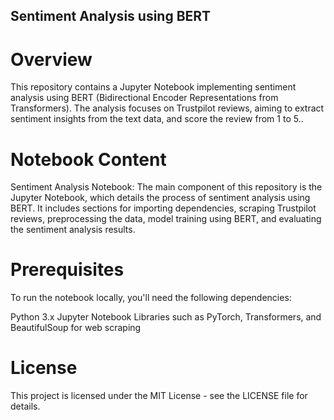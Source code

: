 ## Sentiment Analysis using BERT
# Overview
This repository contains a Jupyter Notebook implementing sentiment analysis using BERT (Bidirectional Encoder Representations from Transformers). The analysis focuses on Trustpilot reviews, aiming to extract sentiment insights from the text data, and score the review from 1 to 5..

# Notebook Content 
Sentiment Analysis Notebook: The main component of this repository is the Jupyter Notebook, which details the process of sentiment analysis using BERT. It includes sections for importing dependencies, scraping Trustpilot reviews, preprocessing the data, model training using BERT, and evaluating the sentiment analysis results.

# Prerequisites
To run the notebook locally, you'll need the following dependencies:

Python 3.x
Jupyter Notebook
Libraries such as PyTorch, Transformers, and BeautifulSoup for web scraping

# License
This project is licensed under the MIT License - see the LICENSE file for details.
